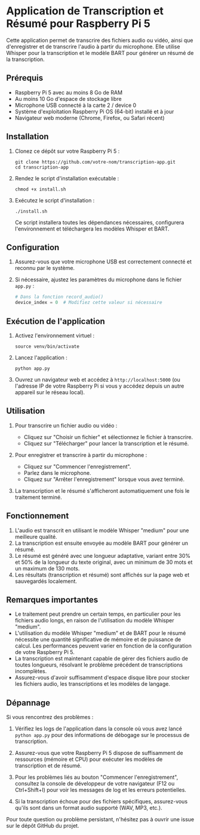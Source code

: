 # Application de Transcription et Résumé pour Raspberry Pi 5

Cette application permet de transcrire des fichiers audio ou vidéo, ainsi que d'enregistrer et de transcrire l'audio à partir du microphone. Elle utilise Whisper pour la transcription et le modèle BART pour générer un résumé de la transcription.

## Prérequis

- Raspberry Pi 5 avec au moins 8 Go de RAM
- Au moins 10 Go d'espace de stockage libre
- Microphone USB connecté à la carte 2 / device 0
- Système d'exploitation Raspberry Pi OS (64-bit) installé et à jour
- Navigateur web moderne (Chrome, Firefox, ou Safari récent)

## Installation

1. Clonez ce dépôt sur votre Raspberry Pi 5 :
   ```
   git clone https://github.com/votre-nom/transcription-app.git
   cd transcription-app
   ```

2. Rendez le script d'installation exécutable :
   ```
   chmod +x install.sh
   ```

3. Exécutez le script d'installation :
   ```
   ./install.sh
   ```

   Ce script installera toutes les dépendances nécessaires, configurera l'environnement et téléchargera les modèles Whisper et BART.

## Configuration

1. Assurez-vous que votre microphone USB est correctement connecté et reconnu par le système.

2. Si nécessaire, ajustez les paramètres du microphone dans le fichier `app.py` :
   ```python
   # Dans la fonction record_audio()
   device_index = 0  # Modifiez cette valeur si nécessaire
   ```

## Exécution de l'application

1. Activez l'environnement virtuel :
   ```
   source venv/bin/activate
   ```

2. Lancez l'application :
   ```
   python app.py
   ```

3. Ouvrez un navigateur web et accédez à `http://localhost:5000` (ou l'adresse IP de votre Raspberry Pi si vous y accédez depuis un autre appareil sur le réseau local).

## Utilisation

1. Pour transcrire un fichier audio ou vidéo :
   - Cliquez sur "Choisir un fichier" et sélectionnez le fichier à transcrire.
   - Cliquez sur "Télécharger" pour lancer la transcription et le résumé.

2. Pour enregistrer et transcrire à partir du microphone :
   - Cliquez sur "Commencer l'enregistrement".
   - Parlez dans le microphone.
   - Cliquez sur "Arrêter l'enregistrement" lorsque vous avez terminé.

3. La transcription et le résumé s'afficheront automatiquement une fois le traitement terminé.

## Fonctionnement

1. L'audio est transcrit en utilisant le modèle Whisper "medium" pour une meilleure qualité.
2. La transcription est ensuite envoyée au modèle BART pour générer un résumé.
3. Le résumé est généré avec une longueur adaptative, variant entre 30% et 50% de la longueur du texte original, avec un minimum de 30 mots et un maximum de 130 mots.
4. Les résultats (transcription et résumé) sont affichés sur la page web et sauvegardés localement.

## Remarques importantes

- Le traitement peut prendre un certain temps, en particulier pour les fichiers audio longs, en raison de l'utilisation du modèle Whisper "medium".
- L'utilisation du modèle Whisper "medium" et de BART pour le résumé nécessite une quantité significative de mémoire et de puissance de calcul. Les performances peuvent varier en fonction de la configuration de votre Raspberry Pi 5.
- La transcription est maintenant capable de gérer des fichiers audio de toutes longueurs, résolvant le problème précédent de transcriptions incomplètes.
- Assurez-vous d'avoir suffisamment d'espace disque libre pour stocker les fichiers audio, les transcriptions et les modèles de langage.

## Dépannage

Si vous rencontrez des problèmes :

1. Vérifiez les logs de l'application dans la console où vous avez lancé `python app.py` pour des informations de débogage sur le processus de transcription.

2. Assurez-vous que votre Raspberry Pi 5 dispose de suffisamment de ressources (mémoire et CPU) pour exécuter les modèles de transcription et de résumé.

3. Pour les problèmes liés au bouton "Commencer l'enregistrement", consultez la console de développeur de votre navigateur (F12 ou Ctrl+Shift+I) pour voir les messages de log et les erreurs potentielles.

4. Si la transcription échoue pour des fichiers spécifiques, assurez-vous qu'ils sont dans un format audio supporté (WAV, MP3, etc.).

Pour toute question ou problème persistant, n'hésitez pas à ouvrir une issue sur le dépôt GitHub du projet.